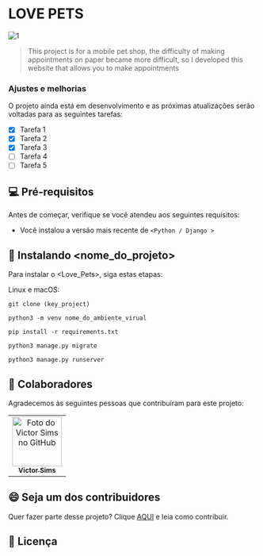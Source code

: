 
# LOVE PETS


![1](https://github.com/user-attachments/assets/e7e9c902-6e4b-49a7-8b72-f4be17216a44)


> This project is for a mobile pet shop, the difficulty of making appointments on paper became more difficult, so I developed this website that allows you to make appointments

### Ajustes e melhorias

O projeto ainda está em desenvolvimento e as próximas atualizações serão voltadas para as seguintes tarefas:

- [x] Tarefa 1
- [x] Tarefa 2
- [x] Tarefa 3
- [ ] Tarefa 4
- [ ] Tarefa 5

## 💻 Pré-requisitos

Antes de começar, verifique se você atendeu aos seguintes requisitos:

- Você instalou a versão mais recente de `<Python / Django >`


## 🚀 Instalando <nome_do_projeto>

Para instalar o <Love_Pets>, siga estas etapas:

Linux e macOS:

```
git clone (key_project)

python3 -m venv nome_do_ambiente_virual

pip install -r requirements.txt

python3 manage.py migrate

python3 manage.py runserver
```


## 🤝 Colaboradores

Agradecemos às seguintes pessoas que contribuíram para este projeto:

<table>
  <tr>
    <td align="center">
      <a href="#" title="defina o título do link">
        <img src=" https://avatars.githubusercontent.com/u/99979031" width="100px;" alt="Foto do Victor Sims no GitHub"/><br>
        <sub>
          <b>Victor Sims</b>
        </sub>
      </a>
    </td>
  </tr>
</table>

## 😄 Seja um dos contribuidores

Quer fazer parte desse projeto? Clique [AQUI](CONTRIBUTING.md) e leia como contribuir.

## 📝 Licença
